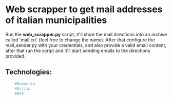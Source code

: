 # Web scrapper to get mail addresses of italian municipalities
Run the <strong>web_scrapper.py</strong> script, it'll store the mail directions into an archive called 'mail.txt' (feel free to change the name).
After that configure the mail_sender.py with your credentials, and also provide a valid email content, after that run the script and it'll start sending emails to the directions provided.
## Technologies:
```python
    #Requests
    #Urllib
    #Bs4
```
